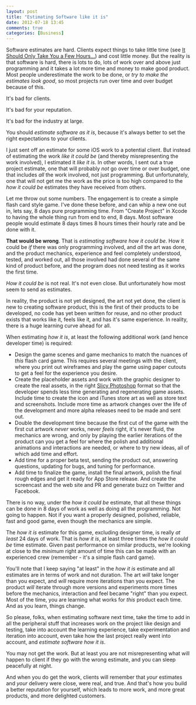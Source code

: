 ```yaml
---
layout: post
title: "Estimating Software like it is"
date: 2012-07-18 13:45
comments: true
categories: [Business]
---
```


Software estimates are hard. Clients expect things to take little time (see [It Should Only Take You a Few Hours...](http://hiltmon.com/blog/2012/01/11/it-should-only-take-you-a-few-hours-dot-dot-dot/)) and cost little money. But the reality is that software is hard, there is lots to do, lots of work over and above just programming and it takes a lot more time and money to make good product. Most people underestimate the work to be done, or *try to make the estimates look good*, so most projects run over time and over budget because of this.

It's bad for clients.

It's bad for your reputation.

It's bad for the industry at large.

You should *estimate software as it is*, because it's always better to set the right expectations to your clients.

I just sent off an estimate for some iOS work to a potential client. But instead of estimating the work *like it could be* (and thereby misrepresenting the work involved), I estimated it *like it is*. In other words, I sent out a true project estimate, one that will probably *not* go over time or over budget, one that includes *all* the work involved, not just programming. But unfortunately, one that will not get me the work as the price is too high compared to the *how it could be* estimates they have received from others.

Let me throw out some numbers. The engagement is to create a simple flash card style game. I've done these before, and can whip a new one out in, lets say, 8 days pure programming time. From "Create Project" in Xcode to having the whole thing run from end to end, 8 days. Most software people would estimate 8 days times 8 hours times their hourly rate and be done with it.

**That would be wrong**. That is *estimating software how it could be*. How it could be *if* there was only programming involved, and *all* the art was done, and the product mechanics, experience and feel completely understood, tested, and worked out, all those involved had done several of the same kind of product before, and the program does not need testing as it works the first time. 

*How it could be* is not real. It's not even close. But unfortunately how most seem to send as estimates.

In reality, the product is not yet designed, the art not yet done, the client is new to creating software product, this is the first of their products to be developed, no code has yet been written for reuse, and no other product exists that works like it, feels like it, and has it's same experience. In reality, there is a huge learning curve ahead for all. 

When estimating *how it is*, at least the following additional work (and hence developer time) is required:

* Design the game scenes and game mechanics to match the nuances of *this* flash card game. This requires several meetings with the client, where you print out wireframes and play the game using paper cutouts to get a feel for the experience you desire.
* Create the placeholder assets and work with the graphic designer to create the real assets, in the right [Slicy Photoshop](http://hiltmon.com/blog/2012/07/11/slicy-photoshop-artwork/) format so that the developer spends less time generating and regenerating game assets. Include time to create the icon and iTunes store art as well as store text and screenshots. Include more time as artwork changes over the life of the development and more alpha releases need to be made and sent out.
* Double the development time because the first cut of the game with the first cut artwork *never* works, never *feels* right, it's never fluid, the mechanics are wrong, and only by playing the earlier iterations of the product can you get a feel for where the polish and additional animations and interactions are needed, or where to try new ideas, all of which add time and effort.
* Add time for a proper beta test, sending the product out, answering questions, updating for bugs, and tuning for performance.
* Add time to finalize the game, install the final artwork, polish the final rough edges and get it ready for App Store release. And create the screencast and the web site and PR and generate buzz on Twitter and Facebook.

There is no way, under the *how it could be* estimate, that all these things can be done in 8 days of work as well as doing all the programming. Not going to happen. Not if you want a properly designed, polished, reliable, fast and good game, even though the mechanics are simple.

The *how it is* estimate for this game, excluding designer time, is really *at least* 24 days of work. That is *how it is*, at least three times the *how it could be* time estimate. Given past performance on similar products, we're looking at close to the *minimum* right amount of time this can be made with an experienced crew (remember - it's a simple flash card game).

You'll note that I keep saying "at least" in the *how it is* estimate and all estimates are in terms of work and not duration. The art *will* take longer than you expect, and *will* require more iterations than you expect.  The product *will* iterate through more versions and experiments more times before the mechanics, interaction and feel became "right" than you expect. Most of the time, you are learning what works for *this* product each time. And as you learn, things change.

So please, folks, when estimating software next time, take the time to add in all the peripheral stuff that increases work on the project like design and testing, take into account the learning experience, take experimentation and iteration into account, even take how the last project really went into account, and *estimate software how it is*.

You may not get the work. But at least you are not misrepresenting what will happen to client if they go with the wrong estimate, and you can sleep peacefully at night.

And when you do get the work, clients will remember that *your* estimates and *your* delivery were close, were real, and true. And that's how you build a better reputation for yourself, which leads to more work, and more great products, and more delighted customers.
